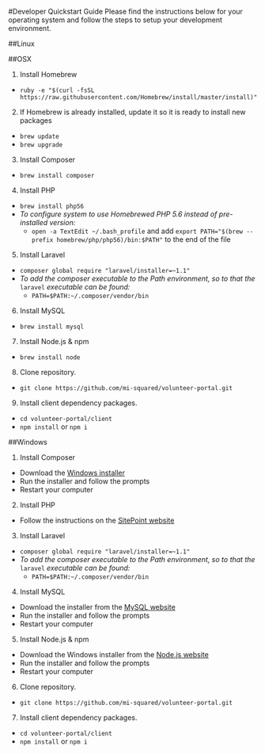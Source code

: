 #Developer Quickstart Guide
Please find the instructions below for your operating system and follow the steps to setup your development environment.

##Linux

##OSX
1. Install Homebrew
  * `ruby -e "$(curl -fsSL https://raw.githubusercontent.com/Homebrew/install/master/install)"`
2. If Homebrew is already installed, update it so it is ready to install new packages
  * `brew update`
  * `brew upgrade`
3. Install Composer
  * `brew install composer`
4. Install PHP
  * `brew install php56`
  * *To configure system to use Homebrewed PHP 5.6 instead of pre-installed version:*
    * `open -a TextEdit ~/.bash_profile` and add `export PATH="$(brew --prefix homebrew/php/php56)/bin:$PATH"` to the end of the file
5. Install Laravel
  * `composer global require "laravel/installer=~1.1"`
  * *To add the composer executable to the Path environment, so to that the* `laravel` *executable can be found:*
    * `PATH=$PATH:~/.composer/vendor/bin`
6. Install MySQL
  * `brew install mysql`
7. Install Node.js & npm
  * `brew install node`
8. Clone repository.
  * `git clone https://github.com/mi-squared/volunteer-portal.git`
9. Install client dependency packages.
  * `cd volunteer-portal/client`
  * `npm install` or `npm i`

##Windows
1. Install Composer
  * Download the [Windows installer](https://getcomposer.org/Composer-Setup.exe)
  * Run the installer and follow the prompts
  * Restart your computer
2. Install PHP
  * Follow the instructions on the [SitePoint website](http://www.sitepoint.com/how-to-install-php-on-windows/)
3. Install Laravel
  * `composer global require "laravel/installer=~1.1"`
  * *To add the composer executable to the Path environment, so to that the* `laravel` *executable can be found:*
    * `PATH=$PATH:~/.composer/vendor/bin`
4. Install MySQL
  * Download the installer from the [MySQL website](http://dev.mysql.com/downloads/installer/)
  * Run the installer and follow the prompts
  * Restart your computer
5. Install Node.js & npm
  * Download the Windows installer from the [Node.js website](https://nodejs.org/en/download/)
  * Run the installer and follow the prompts
  * Restart your computer
6. Clone repository.
  * `git clone https://github.com/mi-squared/volunteer-portal.git`
7. Install client dependency packages.
  * `cd volunteer-portal/client`
  * `npm install` or `npm i`
